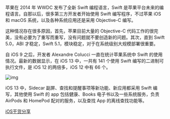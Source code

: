 苹果在 2014 年 WWDC 发布了全新 Swift 编程语言，Swift 是苹果平台未来的编程语言。自那以后，很多第三方开发者开始使用 Swift 编写程序，不过苹果 iOS 和 macOS 系统，以及各种系统应用还是采用 Objective-C 编写。

这种情况存在很多原因，首先，苹果目前大量的 Objective-C 代码工作的很完美，没有必要为了重写而重写，没有问题就不要创造新的问题。其次，直到 Swift 5.0，ABI 才稳定，Swift 5.1，模块稳定，对于在系统级别大规模部署很重要。

自 iOS 9 之后，开发者 Alexandre Colucci 一直在统计苹果系统中 Swift 的使用情况。最新的数据显示，在 iOS 13 中，一共有 141 个使用 Swift 编写的二进制可执行文件，是 iOS 12 的两倍多，iOS 12 中有 66 个。



![img](https://upload-images.jianshu.io/upload_images/8654141-d3f385d91934a3da.png?imageMogr2/auto-orient/strip|imageView2/2/w/651/format/webp)

iOS 13 中，Sidecar 副屏、查找和提醒事项等新功能、新应用都采用 Swift 编写，其他使用 Swift 的 app 包括健康、Books 电子书以及一些系统服务，负责 AirPods 和 HomePod 配对的服务，以及查找 App 的离线查找功能等。




[iOS干货分享](https://www.jianshu.com/nb/18054852)
